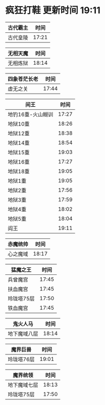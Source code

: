 # 疯狂打鞋 更新时间 19:11

| 古代霸主   | 时间    |
|--------|-------|
| 古代皇陵 | 17:21 |

| 无相天魔   | 时间    |
|--------|-------|
| 无相炼狱 | 18:14 |

| 四象苍茫长老   | 时间    |
|--------|-------|
| 虚无之关 | 17:44 |

| 间王   | 时间    |
|--------|-------|
| 地钓16重-火山糊训 | 17:27 |
| 地狱10重 | 18:26 |
| 地狱12重 | 18:38 |
| 地狱14重 | 18:54 |
| 地狱15重 | 19:03 |
| 地狱16重 | 17:27 |
| 地狱18重 | 19:05 |
| 地狱1重 | 19:05 |
| 地狱2重 | 17:56 |
| 地狱3重 | 17:59 |
| 地狱4重 | 18:02 |
| 地狱5重 | 18:04 |
| 阎王 | 19:11 |

| 赤魔统帅   | 时间    |
|--------|-------|
| 心之魔域 | 18:17 |

| 猛魔之王   | 时间    |
|--------|-------|
| 兵曾魔宫 | 17:45 |
| 扶血魔宫 | 17:45 |
| 玲珑塔75层 | 17:50 |
| 铁血魔宫 | 17:45 |

| 鬼火人马   | 时间    |
|--------|-------|
| 地下魔域八层 | 18:14 |

| 魔界巨兽   | 时间    |
|--------|-------|
| 玲珑塔76层 | 19:01 |

| 魔界统领   | 时间    |
|--------|-------|
| 地下魔域七层 | 18:13 |
| 玲珑塔75层 | 17:50 |